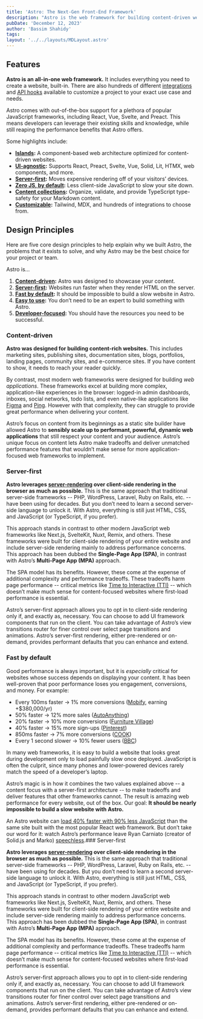 ```yaml
---
title: 'Astro: The Next-Gen Front-End Framework'
description: "Astro is the web framework for building content-driven websites like blogs, marketing, and e-commerce. Astro is best-known for pioneering a new frontend architecture to reduce JavaScript overhead and complexity compared to other frameworks. If you need a website that loads fast and has great SEO, then Astro is for you."
pubDate: 'December 12, 2023'
author: 'Bassim Shahidy'
tags:
layout: '../../layouts/MDLayout.astro'
---
```


## Features

**Astro is an all-in-one web framework.** It includes everything you need to create a website, built-in. There are also hundreds of different [integrations](https://astro.build/integrations/) and [API hooks](https://docs.astro.build/en/reference/integrations-reference/) available to customize a project to your exact use case and needs.

Astro comes with out-of-the-box support for a plethora of popular JavaScript frameworks, including React, Vue, Svelte, and Preact. This means developers can leverage their existing skills and knowledge, while still reaping the performance benefits that Astro offers.

Some highlights include:

-   **[Islands](https://docs.astro.build/en/concepts/islands/):** A component-based web architecture optimized for content-driven websites.
-   **[UI-agnostic](https://docs.astro.build/en/core-concepts/framework-components/):** Supports React, Preact, Svelte, Vue, Solid, Lit, HTMX, web components, and more.
-   **[Server-first](https://docs.astro.build/en/core-concepts/rendering-modes/):** Moves expensive rendering off of your visitors’ devices.
-   **[Zero JS, by default](https://docs.astro.build/en/core-concepts/astro-components/):** Less client-side JavaScript to slow your site down.
-   **[Content collections](https://docs.astro.build/en/guides/content-collections/):** Organize, validate, and provide TypeScript type-safety for your Markdown content.
-   **[Customizable](https://docs.astro.build/en/guides/integrations-guide/):** Tailwind, MDX, and hundreds of integrations to choose from.

## Design Principles

Here are five core design principles to help explain why we built Astro, the problems that it exists to solve, and why Astro may be the best choice for your project or team.

Astro is…

1.  **[Content-driven](https://docs.astro.build/en/concepts/why-astro//#content-driven):** Astro was designed to showcase your content.
2.  **[Server-first](https://docs.astro.build/en/concepts/why-astro//#server-first):** Websites run faster when they render HTML on the server.
3.  **[Fast by default](https://docs.astro.build/en/concepts/why-astro//#fast-by-default):** It should be impossible to build a slow website in Astro.
4.  **[Easy to use](https://docs.astro.build/en/concepts/why-astro//#easy-to-use):** You don’t need to be an expert to build something with Astro.
5.  **[Developer-focused](https://docs.astro.build/en/concepts/why-astro//#developer-focused):** You should have the resources you need to be successful.

### Content-driven

**Astro was designed for building content-rich websites.** This includes marketing sites, publishing sites, documentation sites, blogs, portfolios, landing pages, community sites, and e-commerce sites. If you have content to show, it needs to reach your reader quickly.

By contrast, most modern web frameworks were designed for building _web applications_. These frameworks excel at building more complex, application-like experiences in the browser: logged-in admin dashboards, inboxes, social networks, todo lists, and even native-like applications like [Figma](https://figma.com/) and [Ping](https://ping.gg/). However with that complexity, they can struggle to provide great performance when delivering your content.

Astro’s focus on content from its beginnings as a static site builder have allowed Astro to **sensibly scale up to performant, powerful, dynamic web applications** that still respect your content and your audience. Astro’s unique focus on content lets Astro make tradeoffs and deliver unmatched performance features that wouldn’t make sense for more application-focused web frameworks to implement.

### Server-first

**Astro leverages [server-rendering](https://docs.astro.build/en/core-concepts/rendering-modes/) over client-side rendering in the browser as much as possible.** This is the same approach that traditional server-side frameworks -- PHP, WordPress, Laravel, Ruby on Rails, etc. -- have been using for decades. But you don’t need to learn a second server-side language to unlock it. With Astro, everything is still just HTML, CSS, and JavaScript (or TypeScript, if you prefer).

This approach stands in contrast to other modern JavaScript web frameworks like Next.js, SvelteKit, Nuxt, Remix, and others. These frameworks were built for client-side rendering of your entire website and include server-side rendering mainly to address performance concerns. This approach has been dubbed the **Single-Page App (SPA)**, in contrast with Astro’s **Multi-Page App (MPA)** approach.

The SPA model has its benefits. However, these come at the expense of additional complexity and performance tradeoffs. These tradeoffs harm page performance -- critical metrics like [Time to Interactive (TTI)](https://web.dev/interactive/) -- which doesn’t make much sense for content-focused websites where first-load performance is essential.

Astro’s server-first approach allows you to opt in to client-side rendering only if, and exactly as, necessary. You can choose to add UI framework components that run on the client. You can take advantage of Astro’s view transitions router for finer control over select page transitions and animations. Astro’s server-first rendering, either pre-rendered or on-demand, provides performant defaults that you can enhance and extend.

### Fast by default

Good performance is always important, but it is _especially_ critical for websites whose success depends on displaying your content. It has been well-proven that poor performance loses you engagement, conversions, and money. For example:

-   Every 100ms faster → 1% more conversions ([Mobify](https://web.dev/why-speed-matters/), earning +$380,000/yr)
-   50% faster → 12% more sales ([AutoAnything](https://www.digitalcommerce360.com/2010/08/19/web-accelerator-revs-conversion-and-sales-autoanything/))
-   20% faster → 10% more conversions ([Furniture Village](https://www.thinkwithgoogle.com/intl/en-gb/marketing-strategies/app-and-mobile/furniture-village-and-greenlight-slash-page-load-times-boosting-user-experience/))
-   40% faster → 15% more sign-ups ([Pinterest](https://medium.com/pinterest-engineering/driving-user-growth-with-performance-improvements-cfc50dafadd7))
-   850ms faster → 7% more conversions ([COOK](https://web.dev/why-speed-matters/))
-   Every 1 second slower → 10% fewer users ([BBC](https://www.creativebloq.com/features/how-the-bbc-builds-websites-that-scale))

In many web frameworks, it is easy to build a website that looks great during development only to load painfully slow once deployed. JavaScript is often the culprit, since many phones and lower-powered devices rarely match the speed of a developer’s laptop.

Astro’s magic is in how it combines the two values explained above -- a content focus with a server-first architecture -- to make tradeoffs and deliver features that other frameworks cannot. The result is amazing web performance for every website, out of the box. Our goal: **It should be nearly impossible to build a slow website with Astro.**

An Astro website can [load 40% faster with 90% less JavaScript](https://twitter.com/t3dotgg/status/1437195415439360003) than the same site built with the most popular React web framework. But don’t take our word for it: watch Astro’s performance leave Ryan Carniato (creator of Solid.js and Marko) [speechless](https://youtu.be/2ZEMb_H-LYE?t=8163).### Server-first

**Astro leverages [server-rendering](https://docs.astro.build/en/core-concepts/rendering-modes/) over client-side rendering in the browser as much as possible.** This is the same approach that traditional server-side frameworks -- PHP, WordPress, Laravel, Ruby on Rails, etc. -- have been using for decades. But you don’t need to learn a second server-side language to unlock it. With Astro, everything is still just HTML, CSS, and JavaScript (or TypeScript, if you prefer).

This approach stands in contrast to other modern JavaScript web frameworks like Next.js, SvelteKit, Nuxt, Remix, and others. These frameworks were built for client-side rendering of your entire website and include server-side rendering mainly to address performance concerns. This approach has been dubbed the **Single-Page App (SPA)**, in contrast with Astro’s **Multi-Page App (MPA)** approach.

The SPA model has its benefits. However, these come at the expense of additional complexity and performance tradeoffs. These tradeoffs harm page performance -- critical metrics like [Time to Interactive (TTI)](https://web.dev/interactive/) -- which doesn’t make much sense for content-focused websites where first-load performance is essential.

Astro’s server-first approach allows you to opt in to client-side rendering only if, and exactly as, necessary. You can choose to add UI framework components that run on the client. You can take advantage of Astro’s view transitions router for finer control over select page transitions and animations. Astro’s server-first rendering, either pre-rendered or on-demand, provides performant defaults that you can enhance and extend.
